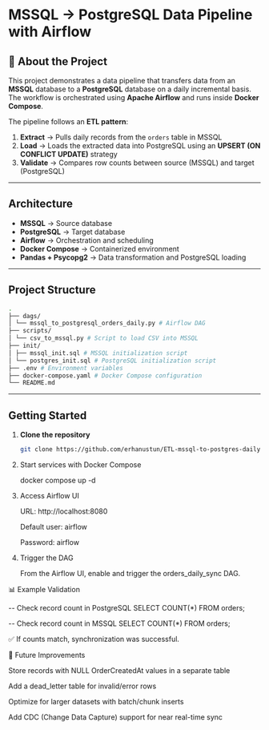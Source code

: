# MSSQL → PostgreSQL Data Pipeline with Airflow

## 📌 About the Project
This project demonstrates a data pipeline that transfers data from an **MSSQL** database to a **PostgreSQL** database on a daily incremental basis.  
The workflow is orchestrated using **Apache Airflow** and runs inside **Docker Compose**.  

The pipeline follows an **ETL pattern**:
1. **Extract** → Pulls daily records from the `orders` table in MSSQL  
2. **Load** → Loads the extracted data into PostgreSQL using an **UPSERT (ON CONFLICT UPDATE)** strategy  
3. **Validate** → Compares row counts between source (MSSQL) and target (PostgreSQL)  

---

## Architecture
- **MSSQL** → Source database  
- **PostgreSQL** → Target database  
- **Airflow** → Orchestration and scheduling  
- **Docker Compose** → Containerized environment  
- **Pandas + Psycopg2** → Data transformation and PostgreSQL loading  

---

## Project Structure
```bash
.
├── dags/
│ └── mssql_to_postgresql_orders_daily.py # Airflow DAG
├── scripts/
│ └── csv_to_mssql.py # Script to load CSV into MSSQL
├── init/
│ ├── mssql_init.sql # MSSQL initialization script
│ └── postgres_init.sql # PostgreSQL initialization script
├── .env # Environment variables
├── docker-compose.yaml # Docker Compose configuration
└── README.md
```

---

## Getting Started
1. **Clone the repository**
   ```bash
   git clone https://github.com/erhanustun/ETL-mssql-to-postgres-dailySync
   ```
2. Start services with Docker Compose

   docker compose up -d

3. Access Airflow UI

   URL: http://localhost:8080
   
   Default user: airflow
   
   Password: airflow

4. Trigger the DAG

   From the Airflow UI, enable and trigger the orders_daily_sync DAG.

📊 Example Validation

   -- Check record count in PostgreSQL
   SELECT COUNT(*) FROM orders;
   
   -- Check record count in MSSQL
   SELECT COUNT(*) FROM orders;

   ✅ If counts match, synchronization was successful.

🔮 Future Improvements

   Store records with NULL OrderCreatedAt values in a separate table
   
   Add a dead_letter table for invalid/error rows
   
   Optimize for larger datasets with batch/chunk inserts
   
   Add CDC (Change Data Capture) support for near real-time sync
